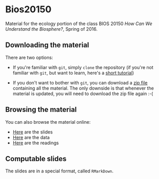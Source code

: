 # Bios20150

Material for the ecology portion of the class BIOS 20150 *How Can We Understand the Biosphere?*, Spring of 2016.

## Downloading the material

There are two options:
- If you're familiar with `git`, simply `clone` the repository 
(if you're not familiar with `git`, but want to learn, here's a [short tutorial](http://goo.gl/H1qfgr)) 

- If you don't want to bother with `git`, you can download a [zip file](https://github.com/StefanoAllesina/Bios20150/archive/master.zip) containing all the material. 
The only downside is that whenever the material is updated, you will need to download the zip file again :-(

## Browsing the material

You can also browse the material online:
- [Here](https://github.com/StefanoAllesina/Bios20150/tree/master/slides) are the slides
- [Here](https://github.com/StefanoAllesina/Bios20150/tree/master/data) are the data
- [Here](https://github.com/StefanoAllesina/Bios20150/tree/master/readings) are the readings

## Computable slides

The slides are in a special format, called `RMarkDown`. 
